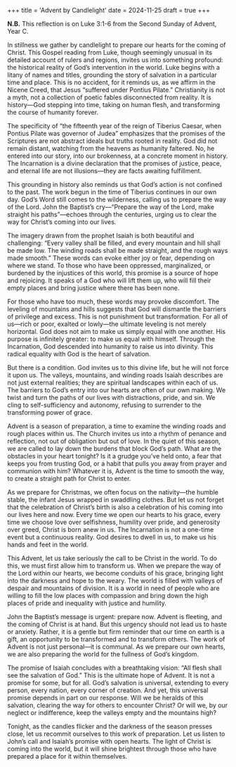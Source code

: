 +++
title = 'Advent by Candlelight'
date = 2024-11-25
draft = true
+++

**N.B.** This reflection is on Luke 3:1-6 from the Second Sunday of Advent, Year C.


In stillness we gather by candlelight to prepare our hearts for the coming of Christ. This Gospel reading from Luke, though seemingly unusual in its detailed account of rulers and regions, invites us into something profound: the historical reality of God’s intervention in the world. Luke begins with a litany of names and titles, grounding the story of salvation in a particular time and place. This is no accident, for it reminds us, as we affirm in the Nicene Creed, that Jesus “suffered under Pontius Pilate.” Christianity is not a myth, not a collection of poetic fables disconnected from reality. It is history—God stepping into time, taking on human flesh, and transforming the course of humanity forever.


The specificity of “the fifteenth year of the reign of Tiberius Caesar, when Pontius Pilate was governor of Judea” emphasizes that the promises of the Scriptures are not abstract ideals but truths rooted in reality. God did not remain distant, watching from the heavens as humanity faltered. No, he entered into our story, into our brokenness, at a concrete moment in history. The Incarnation is a divine declaration that the promises of justice, peace, and eternal life are not illusions—they are facts awaiting fulfillment.


This grounding in history also reminds us that God’s action is not confined to the past. The work begun in the time of Tiberius continues in our own day. God’s Word still comes to the wilderness, calling us to prepare the way of the Lord. John the Baptist’s cry—“Prepare the way of the Lord, make straight his paths”—echoes through the centuries, urging us to clear the way for Christ’s coming into our lives.


The imagery drawn from the prophet Isaiah is both beautiful and challenging: “Every valley shall be filled, and every mountain and hill shall be made low. The winding roads shall be made straight, and the rough ways made smooth.” These words can evoke either joy or fear, depending on where we stand. To those who have been oppressed, marginalized, or burdened by the injustices of this world, this promise is a source of hope and rejoicing. It speaks of a God who will lift them up, who will fill their empty places and bring justice where there has been none.


For those who have too much, these words may provoke discomfort. The leveling of mountains and hills suggests that God will dismantle the barriers of privilege and excess. This is not punishment but transformation. For all of us—rich or poor, exalted or lowly—the ultimate leveling is not merely horizontal. God does not aim to make us simply equal with one another. His purpose is infinitely greater: to make us equal with himself. Through the Incarnation, God descended into humanity to raise us into divinity. This radical equality with God is the heart of salvation.


But there is a condition. God invites us to this divine life, but he will not force it upon us. The valleys, mountains, and winding roads Isaiah describes are not just external realities; they are spiritual landscapes within each of us. The barriers to God’s entry into our hearts are often of our own making. We twist and turn the paths of our lives with distractions, pride, and sin. We cling to self-sufficiency and autonomy, refusing to surrender to the transforming power of grace.


Advent is a season of preparation, a time to examine the winding roads and rough places within us. The Church invites us into a rhythm of penance and reflection, not out of obligation but out of love. In the quiet of this season, we are called to lay down the burdens that block God’s path. What are the obstacles in your heart tonight? Is it a grudge you’ve held onto, a fear that keeps you from trusting God, or a habit that pulls you away from prayer and communion with him? Whatever it is, Advent is the time to smooth the way, to create a straight path for Christ to enter.


As we prepare for Christmas, we often focus on the nativity—the humble stable, the infant Jesus wrapped in swaddling clothes. But let us not forget that the celebration of Christ’s birth is also a celebration of his coming into our lives here and now. Every time we open our hearts to his grace, every time we choose love over selfishness, humility over pride, and generosity over greed, Christ is born anew in us. The Incarnation is not a one-time event but a continuous reality. God desires to dwell in us, to make us his hands and feet in the world.


This Advent, let us take seriously the call to be Christ in the world. To do this, we must first allow him to transform us. When we prepare the way of the Lord within our hearts, we become conduits of his grace, bringing light into the darkness and hope to the weary. The world is filled with valleys of despair and mountains of division. It is a world in need of people who are willing to fill the low places with compassion and bring down the high places of pride and inequality with justice and humility.


John the Baptist’s message is urgent: prepare now. Advent is fleeting, and the coming of Christ is at hand. But this urgency should not lead us to haste or anxiety. Rather, it is a gentle but firm reminder that our time on earth is a gift, an opportunity to be transformed and to transform others. The work of Advent is not just personal—it is communal. As we prepare our own hearts, we are also preparing the world for the fullness of God’s kingdom.


The promise of Isaiah concludes with a breathtaking vision: “All flesh shall see the salvation of God.” This is the ultimate hope of Advent. It is not a promise for some, but for all. God’s salvation is universal, extending to every person, every nation, every corner of creation. And yet, this universal promise depends in part on our response. Will we be heralds of this salvation, clearing the way for others to encounter Christ? Or will we, by our neglect or indifference, keep the valleys empty and the mountains high?


Tonight, as the candles flicker and the darkness of the season presses close, let us recommit ourselves to this work of preparation. Let us listen to John’s call and Isaiah’s promise with open hearts. The light of Christ is coming into the world, but it will shine brightest through those who have prepared a place for it within themselves.